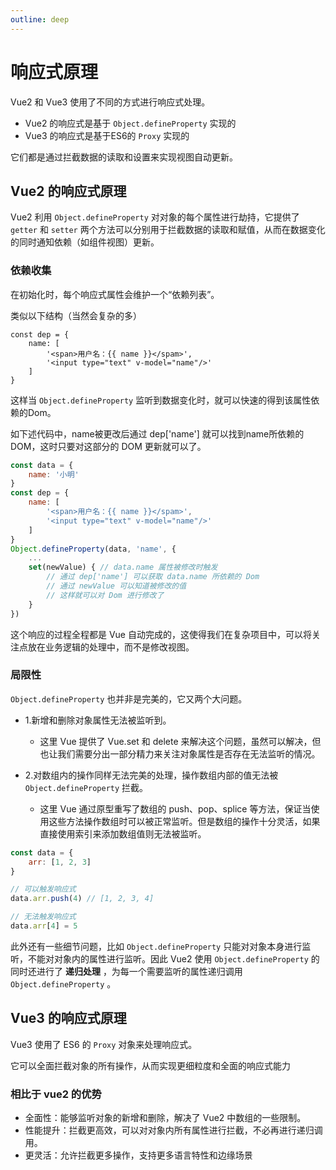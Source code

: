 ```yaml
---
outline: deep
---
```

# 响应式原理

Vue2 和 Vue3 使用了不同的方式进行响应式处理。

- Vue2 的响应式是基于 `Object.defineProperty` 实现的
- Vue3 的响应式是基于ES6的 `Proxy` 实现的

它们都是通过拦截数据的读取和设置来实现视图自动更新。

## Vue2 的响应式原理

Vue2 利用 `Object.defineProperty` 对对象的每个属性进行劫持，它提供了 `getter` 和 `setter` 两个方法可以分别用于拦截数据的读取和赋值，从而在数据变化的同时通知依赖（如组件视图）更新。

### 依赖收集

在初始化时，每个响应式属性会维护一个“依赖列表”。

类似以下结构（当然会复杂的多）
```
const dep = {
    name: [
        '<span>用户名：{{ name }}</spam>',
        '<input type="text" v-model="name"/>'
    ]
}
```

这样当 `Object.defineProperty` 监听到数据变化时，就可以快速的得到该属性依赖的Dom。

如下述代码中，name被更改后通过 dep['name'] 就可以找到name所依赖的 DOM，这时只要对这部分的 DOM 更新就可以了。

```javascript
const data = {
    name: '小明'
}
const dep = {
    name: [
        '<span>用户名：{{ name }}</spam>',
        '<input type="text" v-model="name"/>'
    ]
}
Object.defineProperty(data, 'name', {
    ...
    set(newValue) { // data.name 属性被修改时触发
        // 通过 dep['name'] 可以获取 data.name 所依赖的 Dom
        // 通过 newValue 可以知道被修改的值
        // 这样就可以对 Dom 进行修改了
    }
})
```

这个响应的过程全程都是 Vue 自动完成的，这使得我们在复杂项目中，可以将关注点放在业务逻辑的处理中，而不是修改视图。

### 局限性

`Object.defineProperty` 也并非是完美的，它又两个大问题。

- 1.新增和删除对象属性无法被监听到。
    - 这里 Vue 提供了 Vue.set 和 delete 来解决这个问题，虽然可以解决，但也让我们需要分出一部分精力来关注对象属性是否存在无法监听的情况。

- 2.对数组内的操作同样无法完美的处理，操作数组内部的值无法被 `Object.defineProperty` 拦截。
    - 这里 Vue 通过原型重写了数组的 push、pop、splice 等方法，保证当使用这些方法操作数组时可以被正常监听。但是数组的操作十分灵活，如果直接使用索引来添加数组值则无法被监听。

```javascript
const data = {
    arr: [1, 2, 3]
}

// 可以触发响应式
data.arr.push(4) // [1, 2, 3, 4]

// 无法触发响应式
data.arr[4] = 5
```

此外还有一些细节问题，比如 `Object.defineProperty` 只能对对象本身进行监听，不能对对象内的属性进行监听。因此 Vue2 使用 `Object.defineProperty` 的同时还进行了 **递归处理** ，为每一个需要监听的属性递归调用 `Object.defineProperty` 。

## Vue3 的响应式原理

Vue3 使用了 ES6 的 `Proxy` 对象来处理响应式。

它可以全面拦截对象的所有操作，从而实现更细粒度和全面的响应式能力

### 相比于 vue2 的优势

- 全面性：能够监听对象的新增和删除，解决了 Vue2 中数组的一些限制。
- 性能提升：拦截更高效，可以对对象内所有属性进行拦截，不必再进行递归调用。
- 更灵活：允许拦截更多操作，支持更多语言特性和边缘场景

